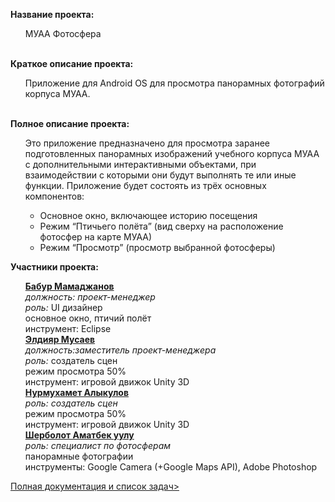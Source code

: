 <b>Название проекта: </b><br>
<ul>МУАА Фотосфера </ul><br>
<b>Краткое описание проекта: </b><br>
<ul>Приложение для Android OS для просмотра панорамных фотографий корпуса МУАА.</ul><br>
<b>Полное описание проекта: </b><br>
<ul>Это приложение предназначено для просмотра заранее подготовленных панорамных изображений учебного корпуса  МУАА с дополнительными интерактивными объектами, при взаимодействии с которыми они будут выполнять те или иные функции. Приложение будет состоять из трёх основных компонентов: <br>
<ul><li>Основное окно, включающее историю посещения<br>
<li>Режим “Птичьего полёта” (вид сверху на расположение фотосфер на карте МУАА) <br>
<li>Режим “Просмотр” (просмотр выбранной фотосферы) <br>
</ul></ul>
<b>Участники проекта:</b><br>
<ul>
<b ><a href="https://github.com/BaburMB">Бабур Мамаджанов</b></a><br>
<i>должность: проект-менеджер<br>
роль:</i> UI дизайнер<br>
основное окно, птичий полёт<br>
инструмент: Eclipse<br>
<b><a   href="https://github.com/eldiyar">Элдияр Мусаев</b></a> <br>
<i>должность:заместитель проект-менеджера <br>
роль:</i> cоздатель сцен</i><br>
режим просмотра 50%<br>
инструмент: игровой движок Unity 3D<br>
<b><a   href="https://github.com/NurikAlykulov">Нурмухамет Алыкулов </b></a><br>
<i>роль: cоздатель сцен</i><br>
режим просмотра 50%<br>
инструмент: игровой движок Unity 3D<br>
<b><a   href="https://github.com/sherbolot">Шерболот Аматбек уулу</b></a><br>
<i>роль: специалист по фотосферам</i><br>
панорамные фотографии<br>
инструменты: Google Camera (+Google Maps API), Adobe Photoshop<br>
</ul>
<a href="https://docs.google.com/document/d/1-714SZUlfUvhyqmVJef-QilN3WdgEeNUjcU7S09Z-RU/edit?usp=sharing">Полная документация и список задач></a>
